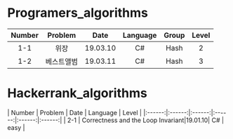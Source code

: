 # Programers_algorithms

| Number | Problem | Date | Language | Group | Level |
|:------:|:------:|:------:|:------:|:------:|:------:| 
|  1-1  |  위장           |19.03.10|  C#  |Hash| 2 |
|  1-2  |  베스트앨범     |19.03.11|  C#  |Hash| 3 |

# Hackerrank_algorithms
| Number | Problem | Date | Language | Level |
|:------:|:------:|:------:|:------:|:------:|:------:| 
|  2-1  | Correctness and the Loop Invariant|19.01.10|  C#  | easy |
